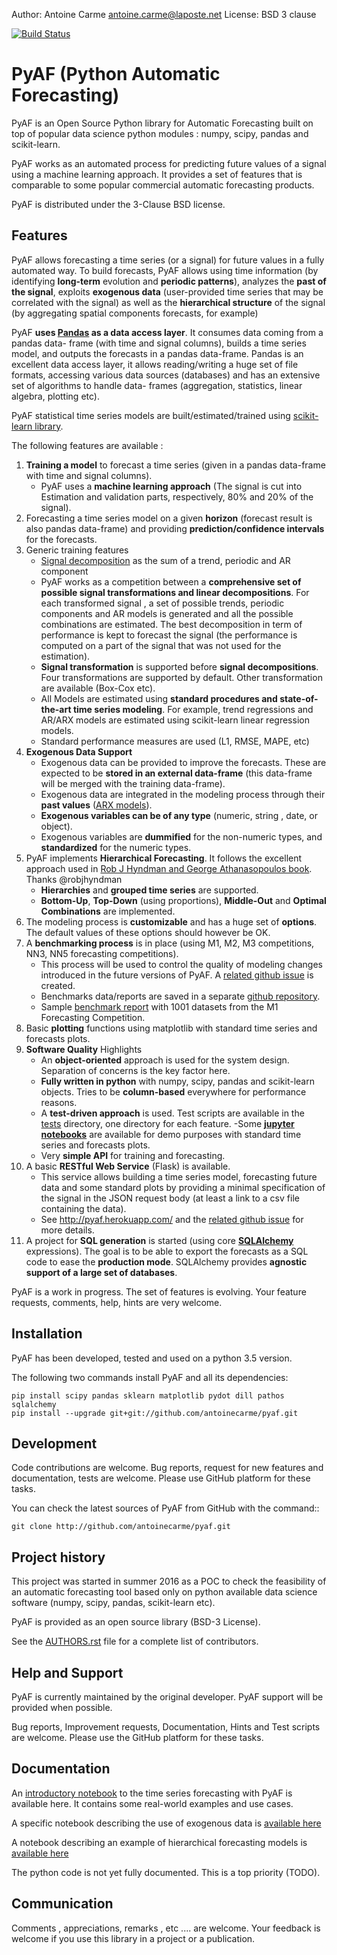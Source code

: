 
Author: Antoine Carme <antoine.carme@laposte.net>
License: BSD 3 clause

[![Build Status](https://travis-ci.org/antoinecarme/pyaf.svg?branch=master)](https://travis-ci.org/antoinecarme/pyaf)

PyAF (Python Automatic Forecasting)
===================================

PyAF is an Open Source Python library for Automatic Forecasting built on top of
popular data science python modules : numpy, scipy, pandas and scikit-learn.

PyAF works as an automated process for predicting future values of a signal
using a machine learning approach. It provides a set of features that is
comparable to some popular commercial automatic forecasting products.

PyAF is distributed under the 3-Clause BSD license.

Features
--------
PyAF allows forecasting a time series (or a signal) for future values in a fully automated
way. To build forecasts, PyAF allows using time information (by identifying **long-term** evolution and **periodic patterns**), analyzes the **past of the signal**, exploits **exogenous data** (user-provided time series that may be correlated with the signal) as well as the **hierarchical structure** of the signal (by aggregating spatial components forecasts, for example) 

PyAF **uses [Pandas](http://pandas.pydata.org/) as a data access layer**. It consumes data coming from a pandas data-
frame (with time and signal columns), builds a time series model, and outputs
the forecasts in a pandas data-frame. Pandas is an excellent data access layer,
it allows reading/writing a huge set of file formats, accessing various data
sources (databases) and has an extensive set of algorithms to handle data-
frames (aggregation, statistics, linear algebra, plotting etc).


PyAF statistical time series models are built/estimated/trained using [scikit-learn library](http://scikit-learn.org).


The following features are available :
   1. **Training a model** to forecast a time series (given in a pandas data-frame
      with time and signal columns).
        * PyAF uses a **machine learning approach** (The signal is cut into Estimation
      and validation parts, respectively, 80% and 20% of the signal).
   2. Forecasting a time series model on a given **horizon** (forecast result is
      also pandas data-frame) and providing **prediction/confidence intervals** for
      the forecasts.
   3. Generic training features
         * [Signal decomposition](http://en.wikipedia.org/wiki/Decomposition_of_time_series) as the sum of a trend, periodic and AR component
         * PyAF works as a competition between a **comprehensive set of possible signal 
      transformations and linear decompositions**. For each transformed
      signal , a set of possible trends, periodic components and AR models is
      generated and all the possible combinations are estimated. The best
      decomposition in term of performance is kept to forecast the signal (the
      performance is computed on a part of the signal that was not used for the
      estimation).
         * **Signal transformation** is supported before **signal decompositions**. Four
      transformations are supported by default. Other transformation are
      available (Box-Cox etc).
         * All Models are estimated using **standard procedures and state-of-the-art
      time series modeling**. For example, trend regressions and AR/ARX models
      are estimated using scikit-learn linear regression models.
      * Standard performance measures are used (L1, RMSE, MAPE, etc)
   4. **Exogenous Data Support**
        * Exogenous data can be provided to improve the forecasts. These are
      expected to be **stored in an external data-frame** (this data-frame will be
      merged with the training data-frame).
        * Exogenous data are integrated in the modeling process through their **past values**
      ([ARX models](http://en.wikipedia.org/wiki/Autoregressive%E2%80%93moving-average_model)).
        * **Exogenous variables can be of any type** (numeric, string , date, or
      object).
        * Exogenous variables are **dummified** for the non-numeric types, and
      **standardized** for the numeric types.
   5. PyAF implements **Hierarchical Forecasting**. It follows the excellent approach used in [Rob J
      Hyndman and George Athanasopoulos book](http://www.otexts.org/fpp/9/4). Thanks @robjhyndman
        * **Hierarchies** and **grouped time series** are supported.
        * **Bottom-Up**, **Top-Down** (using proportions), **Middle-Out** and **Optimal Combinations** are
      implemented.
   6. The modeling process is **customizable** and has a huge set of **options**. The
      default values of these options should however be OK.
   7. A **benchmarking process** is in place (using M1, M2, M3 competitions, NN3,
      NN5 forecasting competitions).
         * This process will be used to control the quality of modeling changes introduced in the future versions of PyAF. A  [related  github issue](https://github.com/antoinecarme/pyaf/issues/45) is created. 
         * Benchmarks data/reports are saved in a separate [github repository](https://github.com/antoinecarme/PyAF_Benchmarks). 
         * Sample [benchmark report](https://github.com/antoinecarme/PyAF_Benchmarks/blob/master/reporting/data/M1_COMP_debrief.csv) with 1001 datasets from the M1 Forecasting Competition.
   8. Basic **plotting** functions using matplotlib with standard time series and
      forecasts plots.
   9. **Software Quality** Highlights
      * An **object-oriented** approach is used for the system design. Separation of
      concerns is the key factor here.
      * **Fully written in python** with numpy, scipy, pandas and scikit-learn
      objects. Tries to be **column-based** everywhere for performance reasons.
      * A **test-driven approach** is used. Test scripts are available in the [tests](tests)
      directory, one directory for each feature.
      -Some **[jupyter notebooks](docs)** are available for demo purposes with standard time series and forecasts plots.
      * Very **simple API** for training and forecasting.
   10. A basic **RESTful Web Service** (Flask) is available.
       * This service allows building a time series model, forecasting future data and some standard plots by providing a minimal specification of the signal in the JSON request body (at least a link to a csv file containing the data).
       * See http://pyaf.herokuapp.com/ and the [related github issue](https://github.com/antoinecarme/pyaf/issues/20) for more details.
   11. A project for **SQL generation** is started (using core **[SQLAlchemy](http://www.sqlalchemy.org/)** expressions). 
        The goal is to be able to export the forecasts as a SQL
        code to ease the **production mode**. SQLAlchemy provides **agnostic support of
        a large set of databases**.

PyAF is a work in progress. The set of features is evolving. Your feature
requests, comments, help, hints are very welcome.


Installation
------------

PyAF has been developed, tested and used on a python 3.5 version. 

The following two commands install PyAF and all its dependencies:

	pip install scipy pandas sklearn matplotlib pydot dill pathos sqlalchemy
	pip install --upgrade git+git://github.com/antoinecarme/pyaf.git

Development
-----------

Code contributions are welcome. Bug reports, request for new features and
documentation, tests are welcome. Please use GitHub platform for these tasks.

You can check the latest sources of PyAF from GitHub with the command::

	git clone http://github.com/antoinecarme/pyaf.git


Project history
-----------

This project was started in summer 2016 as a POC to check the feasibility of an
automatic forecasting tool based only on python available data science software
(numpy, scipy, pandas, scikit-learn etc).

PyAF is provided as an open source library (BSD-3 License).

See the [AUTHORS.rst](AUTHORS.rst) file for a complete list of contributors.

Help and Support
----------------

PyAF is currently maintained by the original developer. PyAF support will be
provided when possible.

Bug reports, Improvement requests, Documentation, Hints and Test scripts are
welcome. Please use the GitHub platform for these tasks.

Documentation
----------------

An [introductory notebook](https://github.com/antoinecarme/pyaf/blob/master/docs/PyAF_Introduction.ipynb) to the time series forecasting with PyAF is available here. It contains some real-world examples and use cases.

A specific notebook describing the use of exogenous data is [available here](https://github.com/antoinecarme/pyaf/blob/master/docs/PyAF_Exogenous.ipynb)

A notebook describing an example of hierarchical forecasting models is [available here](https://github.com/antoinecarme/pyaf/blob/master/docs/PyAF_Hierarchical_FrenchWineExportation.ipynb)

The python code is not yet fully documented. This is a top priority (TODO). 

Communication
----------------

Comments , appreciations, remarks , etc .... are welcome. Your feedback is
welcome if you use this library in a project or a publication.
